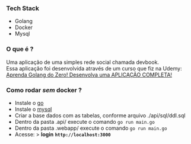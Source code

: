 
### Tech Stack
- Golang
- Docker
- Mysql

### O que é ?
Uma aplicação de uma simples rede social chamada devbook. \
Essa aplicação foi desenvolvida através de um curso que fiz na Udemy: [Aprenda Golang do Zero! Desenvolva uma APLICAÇÃO COMPLETA!](https://www.udemy.com/course/aprenda-golang-do-zero-desenvolva-uma-aplicacao-completa/) 

### Como rodar *sem* docker ?
- Instale o [go](https://go.dev/)
- Instale o [mysql](https://www.mysql.com/downloads/)
- Criar a base dados com as tabelas, conforme arquivo ./api/sql/ddl.sql
- Dentro da pasta .api/ execute o comando `go run main.go`
- Dentro da pasta .webapp/ execute o comando `go run main.go`
- Acesse: > **login** **`http://localhost:3000`**